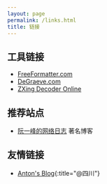 ```yaml
---
layout: page
permalink: /links.html
title: 链接
---
```


## 工具链接

* [FreeFormatter.com](http://www.freeformatter.com)
* [DeGraeve.com](http://www.degraeve.com)
* [ZXing Decoder Online](https://zxing.org)


## 推荐站点

* [阮一峰的网络日志](http://www.ruanyifeng.com/blog) 著名博客

## 友情链接

* [Anton's Blog](http://ashat.org){:title="@四川"}
